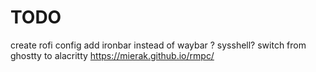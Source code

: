 # TODO
create rofi config
add ironbar instead of waybar ?
sysshell?
switch from ghostty to alacritty
https://mierak.github.io/rmpc/
